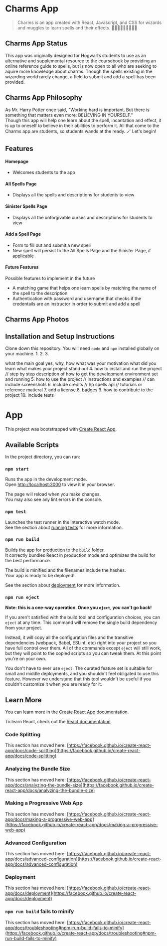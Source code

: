 # Charms App
>Charms is an app created with React, Javascript, and CSS for wizards and muggles to learn spells and their effects. 🧙🏻‍♀️🧙🏽🧙🏿‍♂️💫

## Charms App Status
This app was originally designed for Hogwarts students to use as an alternative and supplemental resource to the coursebook by providing an online reference guide to spells, but is now open to all who are seeking to aquire more knowledge about charms. Though the spells existing in the wizarding world rarely change, a field to submit and add a spell has been provided.

## Charms App Philosophy
As Mr. Harry Potter once said, "Working hard is important. But there is something that matters even more: BELIEVING IN YOURSELF." 
<br />
Though this app will help one learn about the spell, incantation and effect, it is up to oneself to believe in their abilities to perform it. All that come to the Charms app are students, so students wands at the ready. 🪄 Let's begin! 


## Features
#### Homepage
* Welcomes students to the app
#### All Spells Page
* Displays all the spells and descriptions for students to view
#### Sinister Spells Page
* Displays all the unforgivable curses and descriptions for students to view
#### Add a Spell Page
* Form to fill out and submit a new spell
* New spell will persist to the All Spells Page and the Sinister Page, if applicable 
#### Future Features
Possible features to implement in the future
* A matching game that helps one learn spells by matching the name of the spell to the description 
* Authentication with password and username that checks if the credentails are an instructor in order to submit and add a spell 

## Charms App Photos



## Installation and Setup Instructions
Clone down this repository. You will need ```node``` and ```npm``` installed globally on your machine.
1. 
2. 
3. 




what the main goal yes, why, how
what was your motivation
what did you learn
what makes your project stand out
4. how to install and run the project // step by step description of how to get the development environment set and running 
5. how to use the project // instructions and examples // can include screenshots
6. include credits // hp spells api // tutorials or reference matieral
7. add a license 
8. badges 
9. how to contribute to the project
10. include tests


# App
This project was bootstrapped with [Create React App](https://github.com/facebook/create-react-app).

## Available Scripts

In the project directory, you can run:

### `npm start`

Runs the app in the development mode.\
Open [http://localhost:3000](http://localhost:3000) to view it in your browser.

The page will reload when you make changes.\
You may also see any lint errors in the console.

### `npm test`

Launches the test runner in the interactive watch mode.\
See the section about [running tests](https://facebook.github.io/create-react-app/docs/running-tests) for more information.

### `npm run build`

Builds the app for production to the `build` folder.\
It correctly bundles React in production mode and optimizes the build for the best performance.

The build is minified and the filenames include the hashes.\
Your app is ready to be deployed!

See the section about [deployment](https://facebook.github.io/create-react-app/docs/deployment) for more information.

### `npm run eject`

**Note: this is a one-way operation. Once you `eject`, you can't go back!**

If you aren't satisfied with the build tool and configuration choices, you can `eject` at any time. This command will remove the single build dependency from your project.

Instead, it will copy all the configuration files and the transitive dependencies (webpack, Babel, ESLint, etc) right into your project so you have full control over them. All of the commands except `eject` will still work, but they will point to the copied scripts so you can tweak them. At this point you're on your own.

You don't have to ever use `eject`. The curated feature set is suitable for small and middle deployments, and you shouldn't feel obligated to use this feature. However we understand that this tool wouldn't be useful if you couldn't customize it when you are ready for it.

## Learn More

You can learn more in the [Create React App documentation](https://facebook.github.io/create-react-app/docs/getting-started).

To learn React, check out the [React documentation](https://reactjs.org/).

### Code Splitting

This section has moved here: [https://facebook.github.io/create-react-app/docs/code-splitting](https://facebook.github.io/create-react-app/docs/code-splitting)

### Analyzing the Bundle Size

This section has moved here: [https://facebook.github.io/create-react-app/docs/analyzing-the-bundle-size](https://facebook.github.io/create-react-app/docs/analyzing-the-bundle-size)

### Making a Progressive Web App

This section has moved here: [https://facebook.github.io/create-react-app/docs/making-a-progressive-web-app](https://facebook.github.io/create-react-app/docs/making-a-progressive-web-app)

### Advanced Configuration

This section has moved here: [https://facebook.github.io/create-react-app/docs/advanced-configuration](https://facebook.github.io/create-react-app/docs/advanced-configuration)

### Deployment

This section has moved here: [https://facebook.github.io/create-react-app/docs/deployment](https://facebook.github.io/create-react-app/docs/deployment)

### `npm run build` fails to minify

This section has moved here: [https://facebook.github.io/create-react-app/docs/troubleshooting#npm-run-build-fails-to-minify](https://facebook.github.io/create-react-app/docs/troubleshooting#npm-run-build-fails-to-minify)
